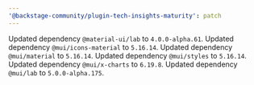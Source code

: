 ```yaml
---
'@backstage-community/plugin-tech-insights-maturity': patch
---
```


Updated dependency `@material-ui/lab` to `4.0.0-alpha.61`.
Updated dependency `@mui/icons-material` to `5.16.14`.
Updated dependency `@mui/material` to `5.16.14`.
Updated dependency `@mui/styles` to `5.16.14`.
Updated dependency `@mui/x-charts` to `6.19.8`.
Updated dependency `@mui/lab` to `5.0.0-alpha.175`.
